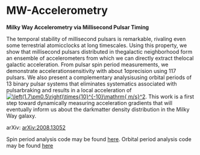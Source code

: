 # MW-Accelerometry
**Milky Way Accelerometry via Millisecond Pulsar Timing**

The temporal stability of millisecond pulsars is remarkable, rivaling even some terrestrial atomicclocks at long timescales. Using this property, we show that millisecond pulsars distributed in thegalactic neighborhood form an ensemble of accelerometers from which we can directly extract thelocal galactic acceleration.  From pulsar spin period measurements, we demonstrate accelerationsensitivity with about 1σprecision using 117 pulsars. We also present a complementary analysisusing orbital periods of 13 binary pulsar systems that eliminates systematics associated with pulsarbraking and results in a local acceleration of <a href="https://www.codecogs.com/eqnedit.php?latex=\left(1.7\pm0.5\right)\times{10}^{-10}\mathrm{&space;m/s}^2" target="_blank"><img src="https://latex.codecogs.com/gif.latex?\left(1.7\pm0.5\right)\times{10}^{-10}\mathrm{&space;m/s}^2" title="\left(1.7\pm0.5\right)\times{10}^{-10}\mathrm{ m/s}^2" /></a>. This work is a first step toward dynamically measuring acceleration gradients that will eventually inform us about the darkmatter density distribution in the Milky Way galaxy.

arXiv: [arXiv:2008.13052](https://arxiv.org/abs/2008.13052)


Spin period analysis code may be found [here](spin_period.ipynb).
Orbital period analysis code may be found [here](orbital_period.ipynb)
